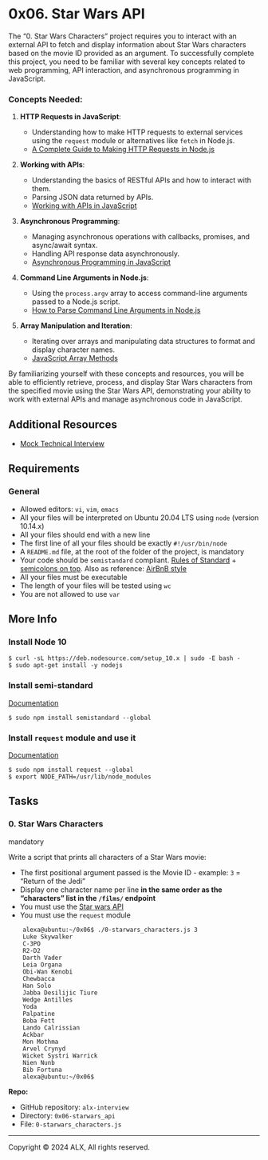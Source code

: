 0x06. Star Wars API
===================

The “0. Star Wars Characters” project requires you to interact with an external API to fetch and display information about Star Wars characters based on the movie ID provided as an argument. To successfully complete this project, you need to be familiar with several key concepts related to web programming, API interaction, and asynchronous programming in JavaScript.

### Concepts Needed:

1.  **HTTP Requests in JavaScript**:
    
    *   Understanding how to make HTTP requests to external services using the `request` module or alternatives like `fetch` in Node.js.
    *   [A Complete Guide to Making HTTP Requests in Node.js](https://www.memberstack.com/blog/node-http-request)
2.  **Working with APIs**:
    
    *   Understanding the basics of RESTful APIs and how to interact with them.
    *   Parsing JSON data returned by APIs.
    *   [Working with APIs in JavaScript](https://developer.mozilla.org/en-US/docs/Learn/JavaScript/Client-side_web_APIs/Introduction)
3.  **Asynchronous Programming**:
    
    *   Managing asynchronous operations with callbacks, promises, and async/await syntax.
    *   Handling API response data asynchronously.
    *   [Asynchronous Programming in JavaScript](https://developer.mozilla.org/en-US/docs/Learn/JavaScript/Asynchronous)
4.  **Command Line Arguments in Node.js**:
    
    *   Using the `process.argv` array to access command-line arguments passed to a Node.js script.
    *   [How to Parse Command Line Arguments in Node.js](https://tecadmin.net/how-to-parse-command-line-arguments-in-nodejs/)
5.  **Array Manipulation and Iteration**:
    
    *   Iterating over arrays and manipulating data structures to format and display character names.
    *   [JavaScript Array Methods](https://developer.mozilla.org/en-US/docs/Web/JavaScript/Reference/Global_Objects/Array)

By familiarizing yourself with these concepts and resources, you will be able to efficiently retrieve, process, and display Star Wars characters from the specified movie using the Star Wars API, demonstrating your ability to work with external APIs and manage asynchronous code in JavaScript.

Additional Resources
--------------------

*   [Mock Technical Interview](https://www.youtube.com/watch?v=bmqZ5AhNr3g)

Requirements
------------

### General

*   Allowed editors: `vi`, `vim`, `emacs`
*   All your files will be interpreted on Ubuntu 20.04 LTS using `node` (version 10.14.x)
*   All your files should end with a new line
*   The first line of all your files should be exactly `#!/usr/bin/node`
*   A `README.md` file, at the root of the folder of the project, is mandatory
*   Your code should be `semistandard` compliant. [Rules of Standard](https://standardjs.com/rules.html) + [semicolons on top](https://github.com/standard/semistandard). Also as reference: [AirBnB style](https://github.com/airbnb/javascript)
*   All your files must be executable
*   The length of your files will be tested using `wc`
*   You are not allowed to use `var`

More Info
---------

### Install Node 10

    $ curl -sL https://deb.nodesource.com/setup_10.x | sudo -E bash -
    $ sudo apt-get install -y nodejs
    

### Install semi-standard

[Documentation](https://github.com/standard/semistandard)

    $ sudo npm install semistandard --global
    

### Install `request` module and use it

[Documentation](https://github.com/request/request)

    $ sudo npm install request --global
    $ export NODE_PATH=/usr/lib/node_modules
    

Tasks
-----

### 0\. Star Wars Characters

mandatory

Write a script that prints all characters of a Star Wars movie:

*   The first positional argument passed is the Movie ID - example: `3` = “Return of the Jedi”
*   Display one character name per line **in the same order as the “characters” list in the `/films/` endpoint**
*   You must use the [Star wars API](https://swapi-api.alx-tools.com/)
*   You must use the `request` module
```
    alexa@ubuntu:~/0x06$ ./0-starwars_characters.js 3
    Luke Skywalker
    C-3PO
    R2-D2
    Darth Vader
    Leia Organa
    Obi-Wan Kenobi
    Chewbacca
    Han Solo
    Jabba Desilijic Tiure
    Wedge Antilles
    Yoda
    Palpatine
    Boba Fett
    Lando Calrissian
    Ackbar
    Mon Mothma
    Arvel Crynyd
    Wicket Systri Warrick
    Nien Nunb
    Bib Fortuna
    alexa@ubuntu:~/0x06$ 
```    

**Repo:**

*   GitHub repository: `alx-interview`
*   Directory: `0x06-starwars_api`
*   File: `0-starwars_characters.js`

-----

Copyright © 2024 ALX, All rights reserved.
